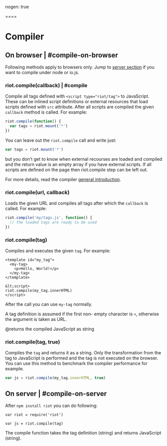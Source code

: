 
nogen: true

====

# Compiler

## On browser | #compile-on-browser

Following methods apply to browsers only. Jump to [server section](#compile-on-server) if you want to compile under node or io.js.

### riot.compile(callback) | #compile

Compile all tags defined with `<script type="riot/tag">` to JavaScript. These can be inlined script definitions or external resources that load scripts defined with `src` attribute. After all scripts are compiled the given `callback` method is called. For example:

``` javascript
riot.compile(function() {
  var tags = riot.mount('*')
})
```

You can leave out the `riot.compile` call and write just:

``` javascript
var tags = riot.mount('*')
```

but you don't get to know when external recourses are loaded and compiled and the return value is an empty array if you have external scripts. If all scripts are defined on the page then riot.compile step can be left out.

For more details, read the compiler [general introduction](/riotjs/compiler.html).

### riot.compile(url, callback)

Loads the given URL and compiles all tags after which the `callback` is called. For example:

``` javascript
riot.compile('my/tags.js', function() {
  // the loaded tags are ready to be used
})
```

### riot.compile(tag)

Compiles and executes the given `tag`. For example:

```
<template id="my_tag">
  <my-tag>
    <p>Hello, World!</p>
  </my-tag>
</template>

&lt;script>
riot.compile(my_tag.innerHTML)
</script>
```

After the call you can use `my-tag` normally.

A tag definition is assumed if the first non- empty character is `<`, otherwise the argument is taken as URL.

@returns the compiled JavaScript as string

### riot.compile(tag, true)

Compiles the `tag` and returns it as a string. Only the transformation from the tag to JavaScript is performed and the tag is not executed on the browser. You can use this method to benchmark the compiler performance for example.

``` js
var js = riot.compile(my_tag.innerHTML, true)
```

## On server | #compile-on-server

After `npm install riot` you can do following:

```
var riot = require('riot')

var js = riot.compile(tag)
```

The compile function takes the tag definition (string) and returns JavaScript (string).
